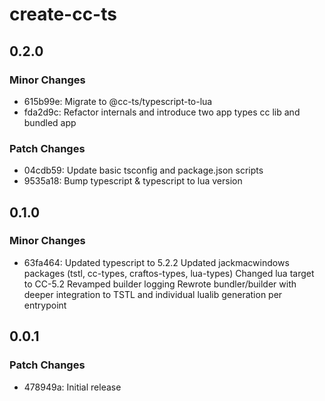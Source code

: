 # create-cc-ts

## 0.2.0

### Minor Changes

- 615b99e: Migrate to @cc-ts/typescript-to-lua
- fda2d9c: Refactor internals and introduce two app types cc lib and bundled app

### Patch Changes

- 04cdb59: Update basic tsconfig and package.json scripts
- 9535a18: Bump typescript & typescript to lua version

## 0.1.0

### Minor Changes

- 63fa464: Updated typescript to 5.2.2
  Updated jackmacwindows packages (tstl, cc-types, craftos-types, lua-types)
  Changed lua target to CC-5.2
  Revamped builder logging
  Rewrote bundler/builder with deeper integration to TSTL and individual lualib generation per entrypoint

## 0.0.1

### Patch Changes

- 478949a: Initial release
